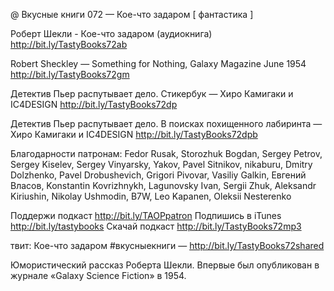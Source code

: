 @ Вкусные книги 072 — Кое-что задаром [ фантастика ]

Роберт Шекли - Кое-что задаром (аудиокнига) http://bit.ly/TastyBooks72ab

Robert Sheckley — Something for Nothing, Galaxy Magazine June 1954 http://bit.ly/TastyBooks72gm

Детектив Пьер распутывает дело. Стикербук — Хиро Камигаки и IC4DESIGN http://bit.ly/TastyBooks72dp 

Детектив Пьер распутывает дело. В поисках похищенного лабиринта — Хиро Камигаки и IC4DESIGN http://bit.ly/TastyBooks72dpb

Благодарности патронам:
Fedor Rusak, Storozhuk Bogdan, Sergey Petrov, Sergey Kiselev, Sergey Vinyarsky, Yakov, Pavel Sitnikov, nikaburu, Dmitry Dolzhenko, Pavel Drobushevich, Grigori Pivovar, Vasiliy Galkin, Евгений Власов, Konstantin Kovrizhnykh, Lagunovsky Ivan, Sergii Zhuk, Aleksandr Kiriushin, Nikolay Ushmodin, B7W, Leo Kapanen, Oleksii Nesterenko

Поддержи подкаст http://bit.ly/TAOPpatron
Подпишись в iTunes http://bit.ly/tastybooks
Скачай подкаст http://bit.ly/TastyBooks72mp3

твит:
Кое-что задаром #вкусныекниги — http://bit.ly/TastyBooks72shared

Юмористический рассказ Роберта Шекли. Впервые был опубликован в журнале «Galaxy Science Fiction» в 1954.